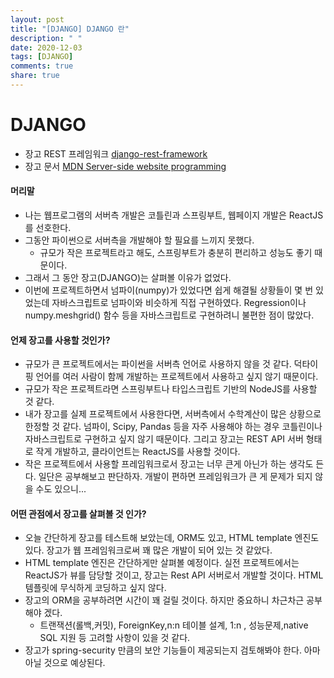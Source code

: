 ```yaml
---
layout: post
title: "[DJANGO] DJANGO 란"
description: " "
date: 2020-12-03
tags: [DJANGO]
comments: true
share: true
---
```



# DJANGO

-   장고 REST 프레임워크 [django-rest-framework](https://www.django-rest-framework.org/)
-   장고 문서 [MDN Server-side website programming](https://developer.mozilla.org/en-US/docs/Learn/Server-side/Django/Introduction)

#### 머리말

-   나는 웹프로그램의 서버측 개발은 코틀린과 스프링부트, 웹페이지 개발은 ReactJS를 선호한다.
-   그동안 파이썬으로 서버측을 개발해야 할 필요를 느끼지 못했다.
    -   규모가 작은 프로젝트라고 해도, 스프링부트가 충분히 편리하고 성능도 좋기 때문이다.
-   그래서 그 동안 장고(DJANGO)는 살펴볼 이유가 없었다.
-   이번에 프로젝트하면서 넘파이(numpy)가 있었다면 쉽게 해결될 상황들이 몇 번 있었는데 자바스크립트로 넘파이와 비슷하게 직접 구현하였다. Regression이나 numpy.meshgrid() 함수 등을 자바스크립트로 구현하려니 불편한 점이 많았다.

#### 언제 장고를 사용할 것인가?

-   규모가 큰 프로젝트에서는 파이썬을 서버측 언어로 사용하지 않을 것 같다. 덕타이핑 언어를 여러 사람이 함께 개발하는 프로젝트에서 사용하고 싶지 않기 때문이다.
-   규모가 작은 프로젝트라면 스프링부트나 타입스크립트 기반의 NodeJS를 사용할 것 같다.
-   내가 장고를 실제 프로젝트에서 사용한다면, 서버측에서 수학계산이 많은 상황으로 한정할 것 같다. 넘파이, Scipy, Pandas 등을 자주 사용해야 하는 경우 코틀린이나 자바스크립트로 구현하고 싶지 않기 때문이다. 그리고 장고는 REST API 서버 형태로 작게 개발하고, 클라이언트는 ReactJS를 사용할 것이다.
-   작은 프로젝트에서 사용할 프레임워크로서 장고는 너무 큰게 아닌가 하는 생각도 든다. 일단은 공부해보고 판단하자. 개발이 편하면 프레임워크가 큰 게 문제가 되지 않을 수도 있으니...

#### 어떤 관점에서 장고를 살펴볼 것 인가?

-   오늘 간단하게 장고를 테스트해 보았는데, ORM도 있고, HTML template 엔진도 있다. 장고가 웹 프레임워크로써 꽤 많은 개발이 되어 있는 것 같았다.
-   HTML template 엔진은 간단하게만 살펴볼 예정이다. 실전 프로젝트에서는 ReactJS가 뷰를 담당할 것이고, 장고는 Rest API 서버로서 개발할 것이다. HTML 템플릿에 무식하게 코딩하고 싶지 않다.
-   장고의 ORM을 공부하려면 시간이 꽤 걸릴 것이다. 하지만 중요하니 차근차근 공부해야 겠다.
    -   트랜잭션(롤백,커밋), ForeignKey,n:n 테이블 설계, 1:n , 성능문제,native SQL 지원 등 고려할 사항이 있을 것 같다.
-   장고가 spring-security 만큼의 보안 기능들이 제공되는지 검토해봐야 한다. 아마 아닐 것으로 예상된다.
